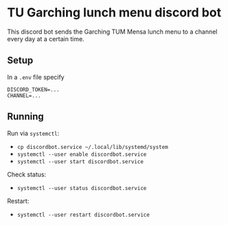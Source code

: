 # TU Garching lunch menu discord bot 

This discord bot sends the Garching TUM Mensa lunch menu to a channel every day at a certain time.

## Setup

In a `.env` file specify
```
DISCORD_TOKEN=...
CHANNEL=...
```

## Running

Run via `systemctl`:
- `cp discordbot.service ~/.local/lib/systemd/system`
- `systemctl --user enable discordbot.service`
- `systemctl --user start discordbot.service`

Check status:
- `systemctl --user status discordbot.service`

Restart:
- `systemctl --user restart discordbot.service`

